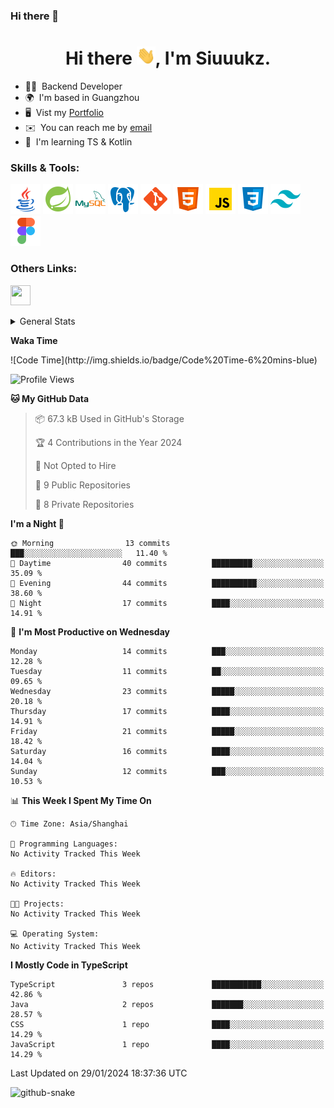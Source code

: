 ### Hi there 👋

<!--
**Trappist-One/Trappist-one** is a ✨ _special_ ✨ repository because its `README.md` (this file) appears on your GitHub profile.

Here are some ideas to get you started:

- 🔭 I’m currently working on ...
- 🌱 I’m currently learning ...
- 👯 I’m looking to collaborate on ...
- 🤔 I’m looking for help with ...
- 💬 Ask me about ...
- 📫 How to reach me: ...
- 😄 Pronouns: ...
- ⚡ Fun fact: ...
-->

<h1 align="center">Hi there <img src="https://raw.githubusercontent.com/ABSphreak/ABSphreak/master/gifs/Hi.gif" width="30">, I'm Siuuukz.</h1>

- 👨‍💻  Backend Developer
- 🌍  I'm based in Guangzhou
- 🖥️  Vist my [Portfolio](http://www.siuuukz.site)
- ✉️  You can reach me by [email](mailto:siuuukz@gmail.com)
- 🧠  I'm learning TS & Kotlin

<h3 align="left">Skills & Tools:</h3>
<p align="left"> 
<a href="https://www.oracle.com/cn/java/technologies/java-se-glance.html" target="_blank" rel="noreferrer"><img src="./images/skills/icons8-java-96.png" width="48" height="48" alt="JAVA" /></a>
<a href="https://spring.io/" target="_blank" rel="noreferrer"><img src="./images/skills/icons8-spring-boot-96.png" width="48" height="48" alt="Spring" /></a>
<a href="https://www.mysql.com/cn/" target="_blank" rel="noreferrer"><img src="./images/skills/icons8-mysql-96.png" width="48" height="48" alt="Sass" /></a>
<a href="https://www.postgresql.org/" target="_blank" rel="noreferrer"><img src="./images/skills/icons8-postgresql-96.png" width="48" height="48" alt="PostgreSql" /></a>
<a href="https://git-scm.com/book/en/v2" target="_blank" rel="noreferrer"><img src="./images/skills/icons8-git-96.png" width="48" height="48" alt="Git" /></a>
<a href="https://developer.mozilla.org/en-US/docs/Glossary/HTML5" target="_blank" rel="noreferrer"><img src="./images/skills/icons8-html5-96.png" width="48" height="48" alt="H5" /></a>
<a href="https://developer.mozilla.org/en-US/docs/Web/JavaScript" target="_blank" rel="noreferrer"><img src="./images/skills/icons8-js-96.png" width="48" height="48" alt="Javascript" /></a>
<a href="https://developer.mozilla.org/en-US/docs/Learn/Getting_started_with_the_web/CSS_basics" target="_blank" rel="noreferrer"><img src="./images/skills/icons8-css-96.png" width="48" height="48" alt="CSS3" /></a>
<a href="https://www.tailwindcss.cn/" target="_blank" rel="noreferrer"> <img src="./images/skills/icons8-tailwindcss-96.png" alt="TailWindCss" width="48" height="48"/> </a>
<a href="https://www.figma.com/" target="_blank" rel="noreferrer"> <img src="./images/skills/icons8-figma-96.png" alt="Figma" width="48" height="48"/> </a>


</p>

<h3 align="left">Others Links:</h3>
<p align="left"> 
<!-- <a href="https://www.twitter.com/Trappist-One" target="_blank" rel="noreferrer"><img src="https://raw.githubusercontent.com/danielcranney/readme-generator/main/public/icons/socials/twitter.svg" width="32" height="32" /></a>
<a href="https://www.linkedin.com/in/Trappist-One" target="_blank" rel="noreferrer"><img src="https://raw.githubusercontent.com/danielcranney/readme-generator/main/public/icons/socials/linkedin.svg" width="32" height="32" /></a>
<a href="https://www.codepen.io/Trappist-One" target="_blank" rel="noreferrer"><img src="https://raw.githubusercontent.com/danielcranney/readme-generator/main/public/icons/socials/codepen.svg" width="32" height="32" /></a>
<a href="https://www.codesandbox.com/Trappist-One" target="_blank" rel="noreferrer"><img src="https://raw.githubusercontent.com/danielcranney/readme-generator/main/public/icons/socials/codesandbox.svg" width="32" height="32" /></a>
<a href="https://www.dev.to/Trappist-One" target="_blank" rel="noreferrer"><img src="https://raw.githubusercontent.com/danielcranney/readme-generator/main/public/icons/socials/devdotto.svg" width="32" height="32" /></a>
<a href="https://discord.com/users/Trappist-One" target="_blank" rel="noreferrer"><img src="https://raw.githubusercontent.com/danielcranney/readme-generator/main/public/icons/socials/discord.svg" width="32" height="32" /></a> -->
 <a href="https://www.github.com/Trappist-One" target="_blank" rel="noreferrer"><img src="https://raw.githubusercontent.com/danielcranney/readme-generator/main/public/icons/socials/github.svg" width="32" height="32" /></a>
<!-- <a href="https://siuuukz" target="_blank" rel="noreferrer"><img src="https://raw.githubusercontent.com/danielcranney/readme-generator/main/public/icons/socials/hashnode.svg" width="32" height="32" /></a> -->
</p>

<details>
  <summary>General Stats</summary>
  
  <a href="http://www.github.com/Trappist-One"><img src="https://github-readme-stats.vercel.app/api?username=Trappist-One&show_icons=true&hide=&count_private=true&title_color=0891b2&text_color=ffffff&icon_color=0891b2&bg_color=1c1917&hide_border=true&show_icons=true" alt="Trappist-One's GitHub stats" /></a>

<div style="display:flex;">
<div>
<a href="http://www.github.com/Trappist-One"><img src="https://github-readme-streak-stats.herokuapp.com/?user=Trappist-One&stroke=ffffff&background=1c1917&ring=0891b2&fire=0891b2&currStreakNum=ffffff&currStreakLabel=0891b2&sideNums=ffffff&sideLabels=ffffff&dates=ffffff&hide_border=true" /></a>
</div>

<div>
<a href="https://github.com/Trappist-One" align="left"><img src="https://github-readme-stats.vercel.app/api/top-langs/?username=Trappist-One&langs_count=10&title_color=0891b2&text_color=ffffff&icon_color=0891b2&bg_color=1c1917&hide_border=true&locale=en&custom_title=Top%20%Languages" alt="Top Languages" /></a>
</div>
 
<div>
<b>Top Repositories</b>

<div width="100%" align="center"><a href="https://github.com/Trappist-One/portfolio" align="left"><img align="left" width="45%" src="https://github-readme-stats.vercel.app/api/pin/?username=Trappist-One&repo=portfolio-template&title_color=0891b2&text_color=ffffff&icon_color=0891b2&bg_color=1c1917&hide_border=true&locale=en" /></a><a href="https://github.com/Trappist-One/quiz-app" align="right"><img align="right" width="45%" src="https://github-readme-stats.vercel.app/api/pin/?username=Trappist-One&repo=quiz-app&title_color=0891b2&text_color=ffffff&icon_color=0891b2&bg_color=1c1917&hide_border=true&locale=en" /></a></div><br /><br /><br /><br /><br /><br /><br />
</details>

<b>Waka Time</b>

<div>
<!--START_SECTION:waka-->
![Code Time](http://img.shields.io/badge/Code%20Time-6%20mins-blue)

![Profile Views](http://img.shields.io/badge/Profile%20Views-0-blue)

**🐱 My GitHub Data** 

> 📦 67.3 kB Used in GitHub's Storage 
 > 
> 🏆 4 Contributions in the Year 2024
 > 
> 🚫 Not Opted to Hire
 > 
> 📜 9 Public Repositories 
 > 
> 🔑 8 Private Repositories 
 > 
**I'm a Night 🦉** 

```text
🌞 Morning                13 commits          ███░░░░░░░░░░░░░░░░░░░░░░   11.40 % 
🌆 Daytime                40 commits          █████████░░░░░░░░░░░░░░░░   35.09 % 
🌃 Evening                44 commits          ██████████░░░░░░░░░░░░░░░   38.60 % 
🌙 Night                  17 commits          ████░░░░░░░░░░░░░░░░░░░░░   14.91 % 
```
📅 **I'm Most Productive on Wednesday** 

```text
Monday                   14 commits          ███░░░░░░░░░░░░░░░░░░░░░░   12.28 % 
Tuesday                  11 commits          ██░░░░░░░░░░░░░░░░░░░░░░░   09.65 % 
Wednesday                23 commits          █████░░░░░░░░░░░░░░░░░░░░   20.18 % 
Thursday                 17 commits          ████░░░░░░░░░░░░░░░░░░░░░   14.91 % 
Friday                   21 commits          █████░░░░░░░░░░░░░░░░░░░░   18.42 % 
Saturday                 16 commits          ████░░░░░░░░░░░░░░░░░░░░░   14.04 % 
Sunday                   12 commits          ███░░░░░░░░░░░░░░░░░░░░░░   10.53 % 
```


📊 **This Week I Spent My Time On** 

```text
🕑︎ Time Zone: Asia/Shanghai

💬 Programming Languages: 
No Activity Tracked This Week

🔥 Editors: 
No Activity Tracked This Week

🐱‍💻 Projects: 
No Activity Tracked This Week

💻 Operating System: 
No Activity Tracked This Week
```

**I Mostly Code in TypeScript** 

```text
TypeScript               3 repos             ███████████░░░░░░░░░░░░░░   42.86 % 
Java                     2 repos             ███████░░░░░░░░░░░░░░░░░░   28.57 % 
CSS                      1 repo              ████░░░░░░░░░░░░░░░░░░░░░   14.29 % 
JavaScript               1 repo              ████░░░░░░░░░░░░░░░░░░░░░   14.29 % 
```




 Last Updated on 29/01/2024 18:37:36 UTC
<!--END_SECTION:waka-->

<picture>
    <source media="(prefers-color-scheme: dark)" srcset="github-snake-dark.svg" />
    <source media="(prefers-color-scheme: light)" srcset="github-snake.svg" />
    <img alt="github-snake" src="github-snake.svg" />
  </picture>
</div>
